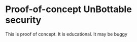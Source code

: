 # Proof-of-concept UnBottable security

This is proof of concept. It is educational. It may be buggy
